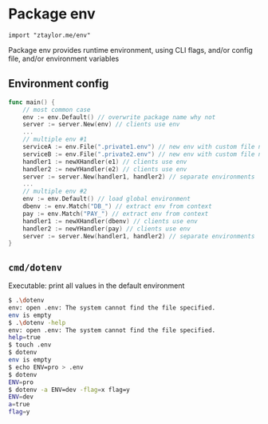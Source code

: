 # Package env

`import "ztaylor.me/env"`

Package env provides runtime environment, using CLI flags, and/or config file, and/or environment variables

## Environment config

```go
func main() {
	// most common case
	env := env.Default() // overwrite package name why not
	server := server.New(env) // clients use env
	...
	// multiple env #1
	serviceA := env.File(".private1.env") // new env with custom file name
	serviceB := env.File(".private2.env") // new env with custom file name
	handler1 := newXHandler(e1) // clients use env
	handler2 := newYHandler(e2) // clients use env
	server := server.New(handler1, handler2) // separate environments
	...
	// multiple env #2
	env := env.Default() // load global environment
	dbenv := env.Match("DB_") // extract env from context
	pay := env.Match("PAY_") // extract env from context
	handler1 := newXHandler(dbenv) // clients use env
	handler2 := newYHandler(pay) // clients use env
	server := server.New(handler1, handler2) // separate environments
}
```

## `cmd/dotenv`

Executable: print all values in the default environment

```sh
$ .\dotenv
env: open .env: The system cannot find the file specified.
env is empty
$ .\dotenv -help
env: open .env: The system cannot find the file specified.
help=true
$ touch .env
$ dotenv
env is empty
$ echo ENV=pro > .env
$ dotenv
ENV=pro
$ dotenv -a ENV=dev -flag=x flag=y
ENV=dev
a=true
flag=y
```
